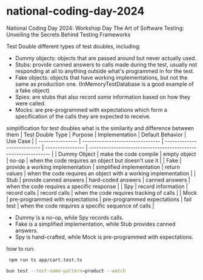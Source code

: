 # national-coding-day-2024
 National Coding Day 2024: Workshop Day The Art of Software Testing: Unveiling the Secrets Behind Testing Frameworks

Test Double different types of test doubles, including:
- Dummy objects: objects that are passed around but never actually used.
- Stubs: provide canned answers to calls made during the test, usually not responding at all to anything outside what's programmed in for the test.
- Fake objects: objects that have working implementations, but not the same as production one. (InMemoryTestDatabase is a good example of a fake object)
- Spies: are stubs that also record some information based on how they were called.
- Mocks: are pre-programmed with expectations which form a specification of the calls they are expected to receive.

simplification for test doubles what is the similarity and difference between them
| Test Double Type | Purpose                          | Implementation              | Default Behavior | Use Case                                                       |
| ---------------- | -------------------------------- | --------------------------- | ---------------- | -------------------------------------------------------------- |
| Dummy Object     | make the code compile            | empty object                | no-op            | when the code requires an object but doesn't use it            |
| Fake             | provide a working implementation | simplified implementation   | return values    | when the code requires an object with a working implementation |
| Stub             | provide canned answers           | hard-coded answers          | canned answers   | when the code requires a specific response                     |
| Spy              | record information               | record calls                | record calls     | when the code requires tracking of calls                       |
| Mock             | pre-programmed with expectations | pre-programmed expectations | fail test        | when the code requires a specific sequence of calls            |

- Dummy is a no-op, while Spy records calls.
- Fake is a simplified implementation, while Stub provides canned answers.
- Spy is hand-crafted, while Mock is pre-programmed with expectations.


how to run:
```bash
 npm run ts app/cart.test.ts
```

```bash
bun test --test-name-pattern=product --watch
```

